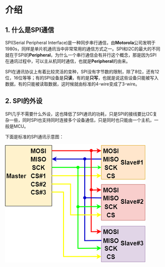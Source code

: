# 介绍

## 1. 什么是SPI通信

SPI(Serial Peripheral Interface)是一种同步串行通信，由**Motorola**公司发明于1980s，同样是单片机通讯当中非常常用的通信方式之一。SPI和I2C的最大的不同就在于SPI的**Peripheral**，为什么一个串行通信会有并行这个概念，那是因为SPI在通讯过程中，可以主从机同时通信，也就是**Peripheral**的由来。

SPI在通讯协议上有着比较灵活的变种，SPI没有字节数的限制，除了8位，还有12位，16位等等；有的SPI设备是**只读**，有的是**只写**，也就是说这些设备只能被写入数据，有的只能被读取数据，这时候就由标准的4-wire变成了3-wire。

## 2. SPI的外设

SPI几乎不需要什么外设，这也降低了SPI通讯的功耗，只是SPI的接线要比I2C复杂一些，同时SPI也支持同时连接多个设备通信，只是同时也只能由一个主机，一般是MCU。

下面是标准的SPI通讯示意图：

![SPI Bus](../../../images/通信专题/串口通信/SPI/3.4.0-1.png)